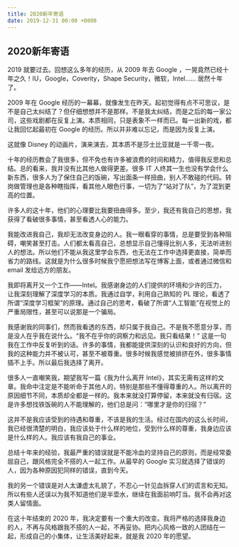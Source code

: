 ```yaml
---
title: 2020新年寄语
date: 2019-12-31 00:00 +0800
---
```


## 2020新年寄语

2019 就要过去。回想这么多年的经历，从 2009 年去 Google ，一晃竟然已经十年之久！IU，Google，Coverity，Shape Security，微软，Intel…… 居然十年了。

2009 年在 Google 经历的一幕幕，就像发生在昨天。起初觉得有点不可思议，是不是自己太纠结了？但仔细想想并不是那样。不是我太纠结，而是之后的每一家公司，这些戏剧都在反复上演。本质相同，只是表象不一样而已。每一出新的戏，都让我回忆起最初在 Google 的经历。所以并非难以忘记，而是因为反复上演。

这就像 Disney 的动画片，演来演去，其本质不是莎士比亚就是一千零一夜。

十年的经历教会了我很多，但不免也有许多被浪费的时间和精力，值得我反思和总结。总的看来，我并没有比其他人做得更差。很多 IT 人终其一生也没有学会什么新东西，很多人为了保住自己的饭碗，写出面条一样扭曲，别人不敢碰的代码。转岗做管理也是各种瞎指挥，看其他人眼色行事，一切为了“站对了队”，为了混到更高的位置。

许多人的这十年，他们的心理要比我要扭曲得多。至少，我还有我自己的思想，我获得了看破很多事情，甚至看透人心的能力。

我能改进我自己，我却无法改变身边的人。我一眼看穿的事情，总是要受到各种阻碍，嘲笑甚至打击。人们都太看高自己，总想显示自己懂得比别人多，无法听进别人的想法。所以他们不能从我这里学会东西，也无法在工作中选择更直接，简单而省力的路线。这就是为什么很多时候我宁愿把想法写在博客上面，或者通过微信和 email 发给远方的朋友。

我即将离开又一个工作——Intel。我感谢身边的人们提供的环境和少许的压力，让我深刻理解了深度学习的本质。我通过自学，利用自己熟知的 PL 理论，看透了所谓“深度学习框架”的原理。通过自己的思考，看破了所谓“人工智能”在视觉上的严重局限性，甚至可以说那是一个骗局。

我感谢我的同事们，然而我看透的东西，却只属于我自己。不是我不愿意分享，而是没人在乎我在说什么。“我不在乎你的洞察力和远见。我只看结果！” 这是一句我在工作中反复听到的话。许多的事情，我都能提供深刻的认识和良好的方向，但我的这种能力并不被认可，甚至不被尊重。很多时候我感觉被排挤在外，很多事情插不上手。所以最后我选择了离开。

很多人一直嘲笑我，期望我写一篇《我为什么离开 Intel》，其实无需有这样的文章。我命中注定是不能听命于其他人的，特别是那些不懂得尊重的人。所以离开的原因细节不同，本质却全都是一样的。我本来就没打算停留，本来就没有归宿。这是许多想找铁饭碗的人不能理解的，他们总是问：“哪里才是你的归宿？”

这并不是我应该受到的待遇和尊重，不该是我的生活。经过在国内的这么长时间，我已经很清楚的明白，我应该处于什么样的地位，受到什么样的尊重，我身边应该是什么样的人。我应该有我自己的事业。

总结十年来的经验，我最严重的错误就是不能冷血的坚持自己的原则，而是经常委屈自己，跟风格完全不搭的人一起工作。从最早的 Google 实习就选择了错误的人，因为各种原因犯同样的错误，直到今天。

我的另一个错误是对人太谦虚太礼貌了，不忍心一针见血拆穿人们的谎言和无知。所以有些人还误以为我不知道他们是半壶水，继续在我面前响叮当。我不会再对这类人留情面。

在这十年结束的 2020 年，我决定要有一个重大的改变。我将严格的选择我身边的人，不再与风格跟我不搭的人一起，不再妥协。把内心风格一致的人团结在一起，形成自己的小集体，让生活美好起来，就是我 2020 年的愿望。